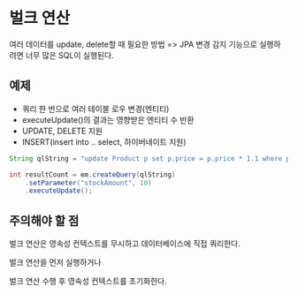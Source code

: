 # 벌크 연산
여러 데이터를 update, delete할 때 필요한 방법
=> JPA 변경 감지 기능으로 실행하려면 너무 많은 SQL이 실행된다.

## 예제
- 쿼리 한 번으로 여러 테이블 로우 변경(엔티티) 
- executeUpdate()의 결과는 영향받은 엔티티 수 반환 
- UPDATE, DELETE 지원 
- INSERT(insert into .. select, 하이버네이트 지원) 
  
```java
String qlString = "update Product p set p.price = p.price * 1.1 where p.stockAmount < :stockAmount"; 

int resultCount = em.createQuery(qlString)
	.setParameter("stockAmount", 10) 
	.executeUpdate();

```

## 주의해야 할 점
벌크 연산은 영속성 컨텍스트를 무시하고 데이터베이스에 직접 쿼리한다.

벌크 연산을 먼저 실행하거나 

벌크 연산 수행 후 영속성 컨텍스트를 초기화한다.